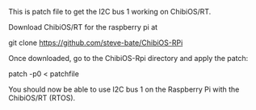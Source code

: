 This is patch file to get the I2C bus 1 working
on ChibiOS/RT.

Download ChibiOS/RT for the raspberry pi at 

git clone https://github.com/steve-bate/ChibiOS-RPi

Once downloaded, go to the ChibiOS-Rpi directory and
apply the patch:

patch -p0 < patchfile

You should now be able to use I2C bus 1 on the 
Raspberry Pi with the ChibiOS/RT (RTOS).
